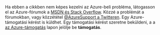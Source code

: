 Ha ebben a cikkben nem képes kezelni az Azure-beli probléma, látogasson el az Azure-fórumok a [MSDN és Stack Overflow](https://azure.microsoft.com/support/forums/). Közzé a problémát a fórumokban, vagy közzététel [ @AzureSupport a Twitteren](https://twitter.com/AzureSupport). Egy Azure-támogatási kérést is küldhet. Egy támogatási kérést szeretne beküldeni, a a [az Azure-támogatás](https://azure.microsoft.com/support/options/) lapon jelölje be **támogatás**.

